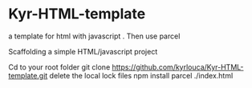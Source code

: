 # Kyr-HTML-template
a template for html with javascript . Then use parcel



Scaffolding a simple HTML/javascript project 

Cd to your root folder
git clone https://github.com/kyrlouca/Kyr-HTML-template.git <Your dest directory>
delete the local lock files
npm install 
parcel ./index.html
